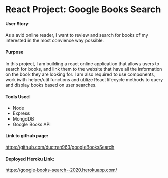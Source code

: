 # React Project: Google Books Search

#### User Story

As a avid online reader, I want to review and search for books of my interested in the most convience way possible.

#### Purpose

In this project, I am building a react online application that allows users to search for books, and link them to the website that have all the information on the book they are looking for. I am also required to use components, work iwith helper/util functions and utilize React lifecycle methods to query and display books based on user searches.

#### Tools Used
* Node
* Express
* MongoDB
* Google Books API

#### Link to github page: 
https://github.com/ductran963/googleBooksSearch

#### Deployed Heroku Link: 
https://google-books-search--2020.herokuapp.com/